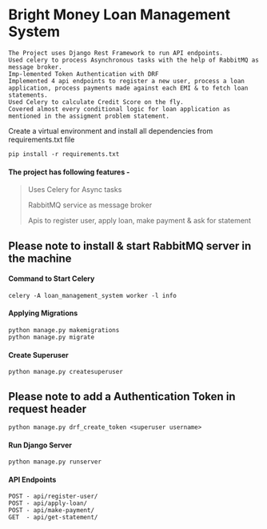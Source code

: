 # Bright Money Loan Management System
```
The Project uses Django Rest Framework to run API endpoints.
Used celery to process Asynchronous tasks with the help of RabbitMQ as message broker.
Imp-lemented Token Authentication with DRF
Implemented 4 api endpoints to register a new user, process a loan application, process payments made against each EMI & to fetch loan statements.
Used Celery to calculate Credit Score on the fly.
Covered almost every conditional logic for loan application as mentioned in the assigment problem statement.
```
Create a virtual environment and install all dependencies from requirements.txt file

```
pip install -r requirements.txt
```

#### The project has following features - 
> Uses Celery for Async tasks
>
> RabbitMQ service as message broker
>
> Apis to register user, apply loan, make payment & ask for statement

## Please note to install & start RabbitMQ server in the machine

#### Command to Start Celery
```
celery -A loan_management_system worker -l info
```

#### Applying Migrations
```
python manage.py makemigrations
python manage.py migrate
```

#### Create Superuser
```
python manage.py createsuperuser
```

## Please note to add a Authentication Token in request header
```
python manage.py drf_create_token <superuser username>
```

#### Run Django Server
```
python manage.py runserver
```

#### API Endpoints
```
POST - api/register-user/
POST - api/apply-loan/
POST - api/make-payment/
GET  - api/get-statement/
```
